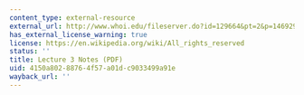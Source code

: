 ```yaml
---
content_type: external-resource
external_url: http://www.whoi.edu/fileserver.do?id=129664&pt=2&p=146929
has_external_license_warning: true
license: https://en.wikipedia.org/wiki/All_rights_reserved
status: ''
title: Lecture 3 Notes (PDF)
uid: 4150a802-8876-4f57-a01d-c9033499a91e
wayback_url: ''
---
```

